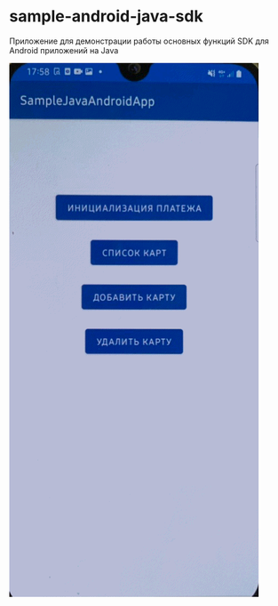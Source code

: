 # sample-android-java-sdk
Приложение для демонстрации работы основных функций SDK для Android приложений на Java

![](pay_init.GIF)
